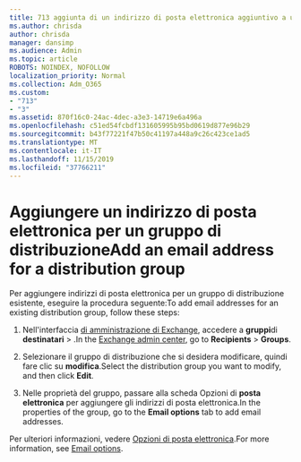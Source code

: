 ```yaml
---
title: 713 aggiunta di un indirizzo di posta elettronica aggiuntivo a una lista di distribuzione
ms.author: chrisda
author: chrisda
manager: dansimp
ms.audience: Admin
ms.topic: article
ROBOTS: NOINDEX, NOFOLLOW
localization_priority: Normal
ms.collection: Adm_O365
ms.custom:
- "713"
- "3"
ms.assetid: 870f16c0-24ac-4dec-a3e3-14719e6a496a
ms.openlocfilehash: c51ed54fcbdf131605995b95bd0619d877e96b29
ms.sourcegitcommit: b43f77221f47b50c41197a448a9c26c423ce1ad5
ms.translationtype: MT
ms.contentlocale: it-IT
ms.lasthandoff: 11/15/2019
ms.locfileid: "37766211"
---
```

# <a name="add-an-email-address-for-a-distribution-group"></a><span data-ttu-id="90750-102">Aggiungere un indirizzo di posta elettronica per un gruppo di distribuzione</span><span class="sxs-lookup"><span data-stu-id="90750-102">Add an email address for a distribution group</span></span>

<span data-ttu-id="90750-103">Per aggiungere indirizzi di posta elettronica per un gruppo di distribuzione esistente, eseguire la procedura seguente:</span><span class="sxs-lookup"><span data-stu-id="90750-103">To add email addresses for an existing distribution group, follow these steps:</span></span>

1. <span data-ttu-id="90750-104">Nell'interfaccia [di amministrazione di Exchange](https://outlook.office365.com/ecp/), accedere a **gruppi**di **destinatari** \> .</span><span class="sxs-lookup"><span data-stu-id="90750-104">In the [Exchange admin center](https://outlook.office365.com/ecp/), go to **Recipients** \> **Groups**.</span></span>

2. <span data-ttu-id="90750-105">Selezionare il gruppo di distribuzione che si desidera modificare, quindi fare clic su **modifica**.</span><span class="sxs-lookup"><span data-stu-id="90750-105">Select the distribution group you want to modify, and then click **Edit**.</span></span>

3. <span data-ttu-id="90750-106">Nelle proprietà del gruppo, passare alla scheda Opzioni di **posta elettronica** per aggiungere gli indirizzi di posta elettronica.</span><span class="sxs-lookup"><span data-stu-id="90750-106">In the properties of the group, go to the **Email options** tab to add email addresses.</span></span> 

<span data-ttu-id="90750-107">Per ulteriori informazioni, vedere [Opzioni di posta elettronica](https://technet.microsoft.com/library/bb124513.aspx#emailoptions).</span><span class="sxs-lookup"><span data-stu-id="90750-107">For more information, see [Email options](https://technet.microsoft.com/library/bb124513.aspx#emailoptions).</span></span>
